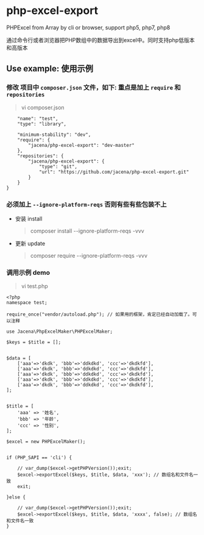 # php-excel-export
PHPExcel from Array by cli or browser, support php5, php7, php8

通过命令行或者浏览器把PHP数组中的数据导出到excel中。同时支持php低版本和高版本

## Use example: 使用示例

### 修改 项目中 `composer.json` 文件，如下: 重点是加上 `require` 和 `repositories`
> vi composer.json
> 
```{
    "name": "test",
    "type": "library",
    
    "minimum-stability": "dev",
    "require": {
        "jacena/php-excel-export": "dev-master"
    },
    "repositories": {
        "jacena/php-excel-export": {
            "type": "git",
            "url": "https://github.com/jacena/php-excel-export.git"
        }
    }
}
```

### 必须加上  `--ignore-platform-reqs` 否则有些有些包装不上
- 安装 install 
    > composer install --ignore-platform-reqs -vvv
- 更新 update
    > composer require --ignore-platform-reqs -vvv

### 调用示例 demo

> vi test.php

> 
```
<?php
namespace test;

require_once("vendor/autoload.php"); // 如果用的框架，肯定已经自动加载了。可以注释

use Jacena\PhpExcelMaker\PHPExcelMaker;

$keys = $title = [];


$data = [
    ['aaa'=>'dkdk', 'bbb'=>'ddkdkd', 'ccc'=>'dkdkfd'],
    ['aaa'=>'dkdk', 'bbb'=>'ddkdkd', 'ccc'=>'dkdkfd'],
    ['aaa'=>'dkdk', 'bbb'=>'ddkdkd', 'ccc'=>'dkdkfd'],
    ['aaa'=>'dkdk', 'bbb'=>'ddkdkd', 'ccc'=>'dkdkfd'],
    ['aaa'=>'dkdk', 'bbb'=>'ddkdkd', 'ccc'=>'dkdkfd'],
];


$title = [
    'aaa' => '姓名',
    'bbb' => '年龄',
    'ccc' => '性别',
];

$excel = new PHPExcelMaker();


if (PHP_SAPI == 'cli') {
    
    // var_dump($excel->getPHPVersion());exit;
    $excel->exportExcel($keys, $title, $data, 'xxx'); // 数组名和文件名一致
    exit;

}else {
    
    // var_dump($excel->getPHPVersion());exit;
    $excel->exportExcel($keys, $title, $data, 'xxxx', false); // 数组名和文件名一致
}

```



